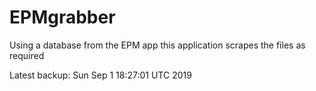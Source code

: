 # EPMgrabber
Using a database from the EPM app this application scrapes the files as required


Latest backup: Sun Sep 1 18:27:01 UTC 2019
